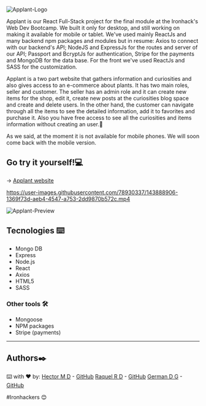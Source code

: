 ![Applant-Logo](https://i.ibb.co/x5LmrDw/logo-applant-verde-pequen-o.png)

Applant is our React Full-Stack project for the final module at the Ironhack's Web Dev Bootcamp. We built it only for desktop, and still working on making it available for mobile or tablet. We've used mainly ReactJs and many backend npm packages and modules but in resume: Axios to connect with our backend's API; NodeJS and ExpressJs for the routes and server of our API; Passport and BcryptJs for authentication, Stripe for the payments and MongoDB for the data base. For the front we've used ReactJs and SASS for the customization. 

Applant is a two part website that gathers information and curiosities and also gives access to an e-commerce about plants. It has two main roles, seller and customer. The seller has an admin role and it can create new items for the shop, edit it, create new posts at the curiosities blog space and create and delete users. In the other hand, the customer can navigate through all the items to see the detailed information, add it to favorites and purchase it. Also you have free access to see all the curiosities and items information without creating an user.🌱

As we said, at the moment it is not available for mobile phones. We will soon come back with the mobile version.

  
## Go try it yourself!💻

→ [Applant website](https://applant.herokuapp.com/)

https://user-images.githubusercontent.com/78930337/143888906-1369f73d-aeb4-4547-a753-2dd9870b572c.mp4

![Applant-Preview](https://i.ibb.co/Dk5XMXX/Captura-de-pantalla-2021-05-21-a-las-12-03-17.png)

## Tecnologies ⌨️
- Mongo DB
- Express
- Node.js
- React
- Axios
- HTML5
- SASS

### Other tools 🛠️
- Mongoose
- NPM packages
- Stripe (payments)

---
## Authors✒️
⌨️ with ❤️ by:
 [Hector M D](https://www.linkedin.com/in/hector-md/) - [GitHub](https://github.com/Thornnk)
 [Raquel R D](https://www.linkedin.com/in/raquel-rodriguez-diaz/) - [GitHub](https://github.com/srtamaciel)
 [German D G](https://www.linkedin.com/in/germandelgadogarcia/) - [GitHub](https://github.com/GermanDG6)
 
 #Ironhackers 😊
